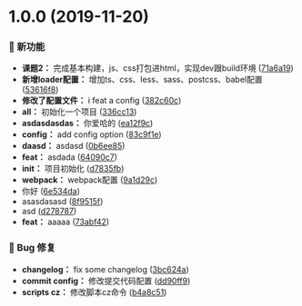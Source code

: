 # 1.0.0 (2019-11-20)

### 🌟 新功能

* **课题2：** 完成基本构建，js、css打包进html，实现dev跟build环境 ([71a6a19](https://github.com/luoxue-victor/learn_webpack/commit/71a6a19))
* **新增loader配置：** 增加ts、css、less、sass、postcss、babel配置 ([53616f8](https://github.com/luoxue-victor/learn_webpack/commit/53616f8))
* **修改了配置文件：** i feat a config ([382c60c](https://github.com/luoxue-victor/learn_webpack/commit/382c60c))
* **all：** 初始化一个项目 ([336cc13](https://github.com/luoxue-victor/learn_webpack/commit/336cc13))
* **asdasdasdas：** 你爱哈的 ([ea12f9c](https://github.com/luoxue-victor/learn_webpack/commit/ea12f9c))
* **config：** add config  option ([83c9f1e](https://github.com/luoxue-victor/learn_webpack/commit/83c9f1e))
* **daasd：** asdasd ([0b6ee85](https://github.com/luoxue-victor/learn_webpack/commit/0b6ee85))
* **feat：** asdada ([64090c7](https://github.com/luoxue-victor/learn_webpack/commit/64090c7))
* **init：** 项目初始化 ([d7835fb](https://github.com/luoxue-victor/learn_webpack/commit/d7835fb))
* **webpack：** webpack配置 ([9a1d29c](https://github.com/luoxue-victor/learn_webpack/commit/9a1d29c))
* 你好 ([6e534da](https://github.com/luoxue-victor/learn_webpack/commit/6e534da))
* asasdasasd ([8f9515f](https://github.com/luoxue-victor/learn_webpack/commit/8f9515f))
* asd ([d278787](https://github.com/luoxue-victor/learn_webpack/commit/d278787))
* **feat：** aaaaa ([73abf42](https://github.com/luoxue-victor/learn_webpack/commit/73abf42))


### 🐛 Bug 修复

* **changelog：** fix some changelog ([3bc624a](https://github.com/luoxue-victor/learn_webpack/commit/3bc624a))
* **commit config：** 修改提交代码配置 ([dd90ff9](https://github.com/luoxue-victor/learn_webpack/commit/dd90ff9))
* **scripts cz：** 修改脚本cz命令 ([b4a8c51](https://github.com/luoxue-victor/learn_webpack/commit/b4a8c51))



